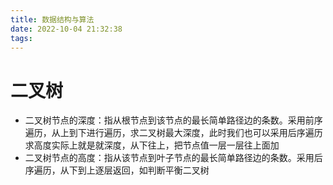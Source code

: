 ```yaml
---
title: 数据结构与算法
date: 2022-10-04 21:32:38
tags:
---
```


# 二叉树

- 二叉树节点的深度：指从根节点到该节点的最长简单路径边的条数。采用前序遍历，从上到下进行遍历，求二叉树最大深度，此时我们也可以采用后序遍历求高度实际上就是就深度，从下往上，把节点值一层一层往上面加
- 二叉树节点的高度：指从该节点到叶子节点的最长简单路径边的条数。采用后序遍历，从下到上逐层返回，如判断平衡二叉树